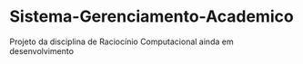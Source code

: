 # Sistema-Gerenciamento-Academico
Projeto da disciplina de Raciocínio Computacional ainda em desenvolvimento
